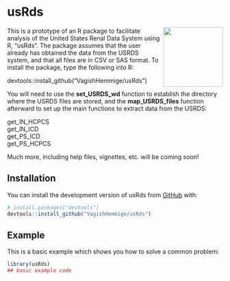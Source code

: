 
<!-- README.md is generated from README.Rmd. Please edit that file -->

# usRds

<!-- badges: start -->
<!-- badges: end -->

<img src="man/figures/myhex.png" align="right" height="139" />

This is a prototype of an R package to facilitate analysis of the United
States Renal Data System using R, “usRds”. The package assumes that the
user already has obtained the data from the USRDS system, and that all
files are in CSV or SAS format. To install the package, type the
following into R:

devtools::install_github(“VagishHemmige/usRds”)

You will need to use the **set_USRDS_wd** function to establish the
directory where the USRDS files are stored, and the **map_USRDS_files**
function afterward to set up the main functions to extract data from the
USRDS:

get_IN_HCPCS  
get_IN_ICD  
get_PS_ICD  
get_PS_HCPCS

Much more, including help files, vignettes, etc. will be coming soon!

## Installation

You can install the development version of usRds from
[GitHub](https://github.com/) with:

``` r
# install.packages("devtools")
devtools::install_github("VagishHemmige/usRds")
```

## Example

This is a basic example which shows you how to solve a common problem:

``` r
library(usRds)
## basic example code
```
